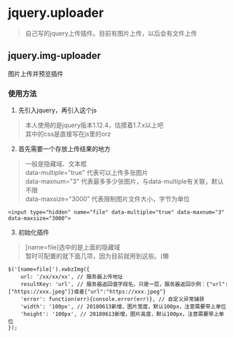 # jquery.uploader
> 自己写的jquery上传插件。目前有图片上传，以后会有文件上传
## jquery.img-uploader
图片上传并预览插件
### 使用方法
1. 先引入jquery，再引入这个js
> 本人使用的是jquery版本1.12.4，估摸着1.7.x以上吧 \
> 其中的css是直接写在js里的orz
2. 首先需要一个存放上传结果的地方
> 一般是隐藏域、文本框 \
> data-multiple="true" 代表可以上传多张图片 \
> data-maxnum="3" 代表最多多少张图片，与data-multiple有关联，默认不限 \
> data-maxsize="3000" 代表限制图片文件大小，字节为单位
```
<input type="hidden" name="file" data-multiple="true" data-maxnum="3" data-maxsize="3000">
```
3. 初始化插件
> [name=file]选中的是上面的隐藏域 \
> 暂时可配置的就下面几项，因为目前就用到这些。(懒
```
$('[name=file]').xwbzImg({
    url: '/xx/xx/xx', // 服务器上传地址
    resultKey: 'url', // 服务器返回值字段名，只是一层，服务器返回示例：{"url":["https://xxx.jpeg"]}或者{"url":"https://xxx.jpeg"}
    'error': function(err){console.error(err)}, // 自定义异常捕获
    'width': '100px', // 20180613新增，图片宽度，默认100px，注意需要带上单位
    'height': '100px', // 20180613新增，图片高度，默认100px，注意需要带上单位
});
```
